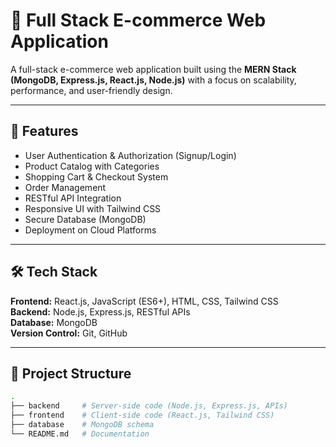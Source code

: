 # 🛒 Full Stack E-commerce Web Application  

A full-stack e-commerce web application built using the **MERN Stack (MongoDB, Express.js, React.js, Node.js)** with a focus on scalability, performance, and user-friendly design.  

---

## 🚀 Features  
- User Authentication & Authorization (Signup/Login)  
- Product Catalog with Categories  
- Shopping Cart & Checkout System  
- Order Management  
- RESTful API Integration  
- Responsive UI with Tailwind CSS  
- Secure Database (MongoDB)  
- Deployment on Cloud Platforms  

---

## 🛠️ Tech Stack  
**Frontend:** React.js, JavaScript (ES6+), HTML, CSS, Tailwind CSS  
**Backend:** Node.js, Express.js, RESTful APIs  
**Database:** MongoDB  
**Version Control:** Git, GitHub  

---

## 📂 Project Structure  
```bash
.
├── backend     # Server-side code (Node.js, Express.js, APIs)
├── frontend    # Client-side code (React.js, Tailwind CSS)
├── database    # MongoDB schema
└── README.md   # Documentation
